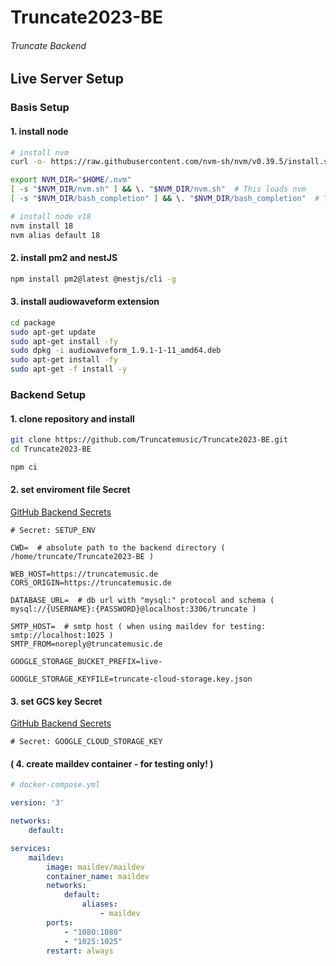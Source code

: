 # Truncate2023-BE
###### Truncate Backend


## Live Server Setup


### Basis Setup

#### 1. install node

```bash
# install nvm
curl -o- https://raw.githubusercontent.com/nvm-sh/nvm/v0.39.5/install.sh | bash

export NVM_DIR="$HOME/.nvm"
[ -s "$NVM_DIR/nvm.sh" ] && \. "$NVM_DIR/nvm.sh"  # This loads nvm
[ -s "$NVM_DIR/bash_completion" ] && \. "$NVM_DIR/bash_completion"  # This loads nvm bash_completion

# install node v18
nvm install 18
nvm alias default 18
```

#### 2. install pm2 and nestJS

```bash
npm install pm2@latest @nestjs/cli -g
```

#### 3. install audiowaveform extension

```bash
cd package
sudo apt-get update
sudo apt-get install -fy
sudo dpkg -i audiowaveform_1.9.1-1-11_amd64.deb
sudo apt-get install -fy
sudo apt-get -f install -y
```


### Backend Setup

#### 1. clone repository and install

```bash
git clone https://github.com/Truncatemusic/Truncate2023-BE.git
cd Truncate2023-BE

npm ci
```

#### 2. set enviroment file Secret

[GitHub Backend Secrets](https://github.com/Truncatemusic/Truncate2023-BE/settings/secrets/actions)

```dotenv
# Secret: SETUP_ENV

CWD=  # absolute path to the backend directory ( /home/truncate/Truncate2023-BE )

WEB_HOST=https://truncatemusic.de
CORS_ORIGIN=https://truncatemusic.de

DATABASE_URL=  # db url with "mysql:" protocol and schema ( mysql://{USERNAME}:{PASSWORD}@localhost:3306/truncate )

SMTP_HOST=  # smtp host ( when using maildev for testing: smtp://localhost:1025 )
SMTP_FROM=noreply@truncatemusic.de

GOOGLE_STORAGE_BUCKET_PREFIX=live-

GOOGLE_STORAGE_KEYFILE=truncate-cloud-storage.key.json
```

#### 3. set GCS key Secret

[GitHub Backend Secrets](https://github.com/Truncatemusic/Truncate2023-BE/settings/secrets/actions)

```dotenv
# Secret: GOOGLE_CLOUD_STORAGE_KEY
```

#### ( 4. create maildev container - for testing only! )

```yaml
# docker-compose.yml

version: '3'

networks:
    default:

services:
    maildev:
        image: maildev/maildev
        container_name: maildev
        networks:
            default:
                aliases:
                    - maildev
        ports:
            - "1080:1080"
            - "1025:1025"
        restart: always
```